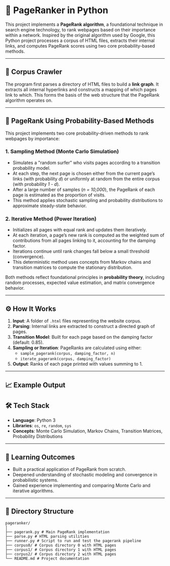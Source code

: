 # 📄 PageRanker in Python

This project implements a **PageRank algorithm**, a foundational technique in search engine technology, to rank webpages based on their importance within a network. Inspired by the original algorithm used by Google, this Python project processes a corpus of HTML files, extracts their internal links, and computes PageRank scores using two core probability-based methods.

---

## 📂 Corpus Crawler

The program first parses a directory of HTML files to build a **link graph**. It extracts all internal hyperlinks and constructs a mapping of which pages link to which. This forms the basis of the web structure that the PageRank algorithm operates on.

---

## 🧠 PageRank Using Probability-Based Methods

This project implements two core probability-driven methods to rank webpages by importance:

### 1. Sampling Method (Monte Carlo Simulation)

- Simulates a "random surfer" who visits pages according to a transition probability model.
- At each step, the next page is chosen either from the current page’s links (with probability *d*) or uniformly at random from the entire corpus (with probability *1 - d*).
- After a large number of samples (*n = 10,000*), the PageRank of each page is estimated as the proportion of visits.
- This method applies stochastic sampling and probability distributions to approximate steady-state behavior.

### 2. Iterative Method (Power Iteration)

- Initializes all pages with equal rank and updates them iteratively.
- At each iteration, a page’s new rank is computed as the weighted sum of contributions from all pages linking to it, accounting for the damping factor.
- Iterations continue until rank changes fall below a small threshold (convergence).
- This deterministic method uses concepts from Markov chains and transition matrices to compute the stationary distribution.

Both methods reflect foundational principles in **probability theory**, including random processes, expected value estimation, and matrix convergence behavior.

---

## ⚙️ How It Works

1. **Input**: A folder of `.html` files representing the website corpus.
2. **Parsing**: Internal links are extracted to construct a directed graph of pages.
3. **Transition Model**: Built for each page based on the damping factor (default: 0.85).
4. **Sampling or Iteration**: PageRanks are calculated using either:
   - `sample_pagerank(corpus, damping_factor, n)`
   - `iterate_pagerank(corpus, damping_factor)`
5. **Output**: Ranks of each page printed with values summing to 1.

---

## 📈 Example Output


## 🛠️ Tech Stack

- **Language**: Python 3
- **Libraries**: `os`, `re`, `random`, `sys`
- **Concepts**: Monte Carlo Simulation, Markov Chains, Transition Matrices, Probability Distributions

---

## 🚀 Learning Outcomes

- Built a practical application of PageRank from scratch.
- Deepened understanding of stochastic modeling and convergence in probabilistic systems.
- Gained experience implementing and comparing Monte Carlo and iterative algorithms.

---

## 📁 Directory Structure
```
pageranker/
│
├── pagerank.py # Main PageRank implementation
├── parse.py # HTML parsing utilities
├── runner.py # Script to run and test the pagerank pipeline
├── corpus0/ # Corpus directory 0 with HTML pages
├── corpus1/ # Corpus directory 1 with HTML pages
├── corpus2/ # Corpus directory 2 with HTML pages
└── README.md # Project documentation
```
